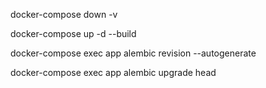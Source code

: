 docker-compose down -v

docker-compose up -d --build

docker-compose exec app alembic revision --autogenerate

docker-compose exec app alembic upgrade head